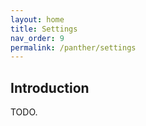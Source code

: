 ```yaml
---
layout: home
title: Settings
nav_order: 9
permalink: /panther/settings
---
```


## Introduction

TODO.
